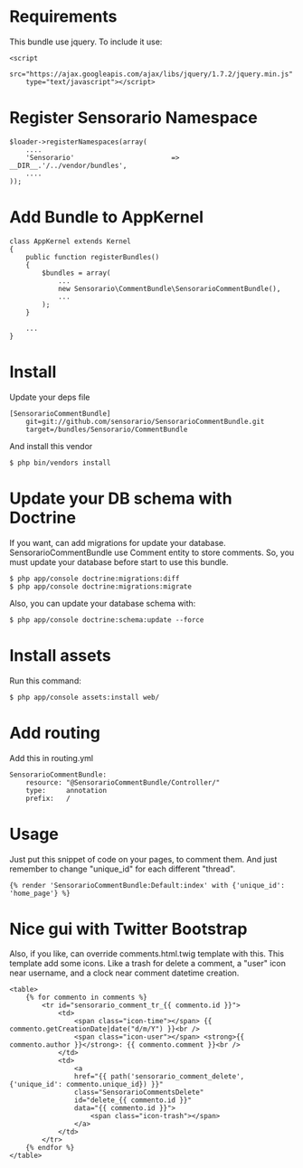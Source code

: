 Requirements
============

This bundle use jquery. To include it use:

    <script
        src="https://ajax.googleapis.com/ajax/libs/jquery/1.7.2/jquery.min.js"
        type="text/javascript"></script>

Register Sensorario Namespace
=============================

    $loader->registerNamespaces(array(
        ....
        'Sensorario'                        => __DIR__.'/../vendor/bundles',
        ....
    ));

Add Bundle to AppKernel
=======================

    class AppKernel extends Kernel
    {
        public function registerBundles()
        {
            $bundles = array(
                ...
                new Sensorario\CommentBundle\SensorarioCommentBundle(),
                ...
            );
        }

        ...
    }

Install
=======

Update your deps file

    [SensorarioCommentBundle]
        git=git://github.com/sensorario/SensorarioCommentBundle.git
        target=/bundles/Sensorario/CommentBundle

And install this vendor

    $ php bin/vendors install

Update your DB schema with Doctrine
===================================

If you want, can add migrations for update your database.
SensorarioCommentBundle use Comment entity to store comments. So, you must
update your database before start to use this bundle.

    $ php app/console doctrine:migrations:diff
    $ php app/console doctrine:migrations:migrate

Also, you can update your database schema with:

    $ php app/console doctrine:schema:update --force

Install assets
==============

Run this command:

    $ php app/console assets:install web/

Add routing
===========

Add this in routing.yml

    SensorarioCommentBundle:
        resource: "@SensorarioCommentBundle/Controller/"
        type:     annotation
        prefix:   /

Usage
=====

Just put this snippet of code on your pages, to comment them. And just remember
to change "unique_id" for each different "thread".

    {% render 'SensorarioCommentBundle:Default:index' with {'unique_id': 'home_page'} %}

Nice gui with Twitter Bootstrap
===============================

Also, if you like, can override comments.html.twig template with this. This
template add some icons. Like a trash for delete a comment, a "user" icon near
username, and a clock near comment datetime creation.

    <table>
        {% for commento in comments %}
            <tr id="sensorario_comment_tr_{{ commento.id }}">
                <td>
                    <span class="icon-time"></span> {{ commento.getCreationDate|date("d/m/Y") }}<br />
                    <span class="icon-user"></span> <strong>{{ commento.author }}</strong>: {{ commento.comment }}<br />
                </td>
                <td>
                    <a  
                    href="{{ path('sensorario_comment_delete', {'unique_id': commento.unique_id}) }}"
                    class="SensorarioCommentsDelete"
                    id="delete_{{ commento.id }}"
                    data="{{ commento.id }}">
                        <span class="icon-trash"></span>
                    </a>
                </td>
            </tr>
        {% endfor %}
    </table>
